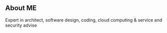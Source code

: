 ## About ME

Expert in architect, software design, coding, cloud computing & service and security advise
